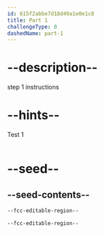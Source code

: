 ```yaml
---
id: 615f2abbe7d18d49a1e0e1c8
title: Part 1
challengeType: 0
dashedName: part-1
---
```


# --description--

step 1 instructions

# --hints--

Test 1

```js

```

# --seed--

## --seed-contents--

```html
--fcc-editable-region--

--fcc-editable-region--
```
